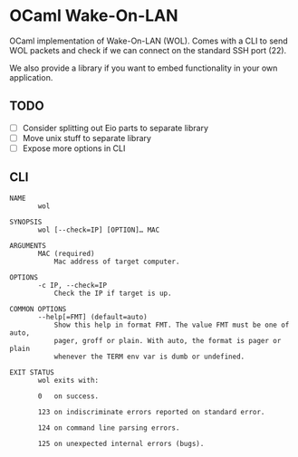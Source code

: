 # OCaml Wake-On-LAN

OCaml implementation of Wake-On-LAN (WOL). Comes with a CLI to send WOL packets and check if we can connect on the standard SSH port (22).

We also provide a library if you want to embed functionality in your own application.

## TODO

- [ ] Consider splitting out Eio parts to separate library
- [ ] Move unix stuff to separate library
- [ ] Expose more options in CLI

## CLI

```
NAME
       wol

SYNOPSIS
       wol [--check=IP] [OPTION]… MAC

ARGUMENTS
       MAC (required)
           Mac address of target computer.

OPTIONS
       -c IP, --check=IP
           Check the IP if target is up.

COMMON OPTIONS
       --help[=FMT] (default=auto)
           Show this help in format FMT. The value FMT must be one of auto,
           pager, groff or plain. With auto, the format is pager or plain
           whenever the TERM env var is dumb or undefined.

EXIT STATUS
       wol exits with:

       0   on success.

       123 on indiscriminate errors reported on standard error.

       124 on command line parsing errors.

       125 on unexpected internal errors (bugs).
```
